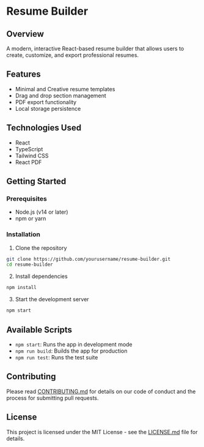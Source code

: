 # Resume Builder

## Overview
A modern, interactive React-based resume builder that allows users to create, customize, and export professional resumes.

## Features
- Minimal and Creative resume templates
- Drag and drop section management
- PDF export functionality
- Local storage persistence

## Technologies Used
- React
- TypeScript
- Tailwind CSS
- React PDF

## Getting Started

### Prerequisites
- Node.js (v14 or later)
- npm or yarn

### Installation
1. Clone the repository
```bash
git clone https://github.com/yourusername/resume-builder.git
cd resume-builder
```

2. Install dependencies
```bash
npm install
```

3. Start the development server
```bash
npm start
```

## Available Scripts
- `npm start`: Runs the app in development mode
- `npm run build`: Builds the app for production
- `npm run test`: Runs the test suite

## Contributing
Please read [CONTRIBUTING.md](CONTRIBUTING.md) for details on our code of conduct and the process for submitting pull requests.

## License
This project is licensed under the MIT License - see the [LICENSE.md](LICENSE.md) file for details.

